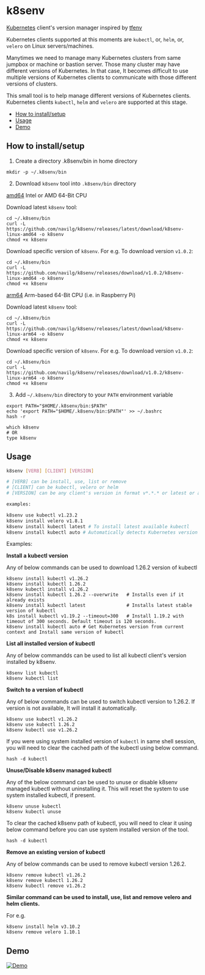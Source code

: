 # k8senv

[Kubernetes](https://kubernetes.io) client's version manager inspired by [tfenv](https://github.com/tfutils/tfenv)

Kubernetes clients supported at this moments are `kubectl`, or, `helm`, or, `velero` on Linux servers/machines.

Manytimes we need to manage many Kubernetes clusters from same jumpbox or machine or bastion server. Those many cluster may have different versions of Kubernetes. In that case, It becomes difficult to use multiple versions of Kubernetes clients to communicate with those different versions of clusters.

This small tool is to help manage different versions of Kubernetes clients. Kubernetes clients `kubectl`, `helm` and `velero` are supported at this stage.

- [How to install/setup](https://github.com/navilg/k8senv#how-to-installsetup)
- [Usage](https://github.com/navilg/k8senv#usage)
- [Demo](https://github.com/navilg/k8senv#demo)

## How to install/setup

1. Create a directory .k8senv/bin in home directory

```
mkdir -p ~/.k8senv/bin
```

2. Download `k8senv` tool into `.k8senv/bin` directory

[amd64](https://github.com/navilg/k8senv/releases/latest/download/k8senv-linux-amd64) Intel or AMD 64-Bit CPU

Download latest `k8senv` tool:
```
cd ~/.k8senv/bin
curl -L https://github.com/navilg/k8senv/releases/latest/download/k8senv-linux-amd64 -o k8senv
chmod +x k8senv
```

Download specific version of `k8senv`. For e.g. To download version `v1.0.2`:

```
cd ~/.k8senv/bin
curl -L https://github.com/navilg/k8senv/releases/download/v1.0.2/k8senv-linux-amd64 -o k8senv
chmod +x k8senv
```

[arm64](https://github.com/navilg/k8senv/releases/latest/download/k8senv-linux-arm64) Arm-based 64-Bit CPU (i.e. in Raspberry Pi)

Download latest `k8senv` tool:
```
cd ~/.k8senv/bin
curl -L https://github.com/navilg/k8senv/releases/latest/download/k8senv-linux-arm64 -o k8senv
chmod +x k8senv
```

Download specific version of `k8senv`. For e.g. To download version `v1.0.2`:

```
cd ~/.k8senv/bin
curl -L https://github.com/navilg/k8senv/releases/download/v1.0.2/k8senv-linux-arm64 -o k8senv
chmod +x k8senv
```

3. Add `~/.k8senv/bin` directory to your `PATH` environment variable

```
export PATH="$HOME/.k8senv/bin:$PATH"
echo 'export PATH="$HOME/.k8senv/bin:$PATH"' >> ~/.bashrc
hash -r
```

```
which k8senv
# OR
type k8senv
```

## Usage

```bash
k8senv [VERB] [CLIENT] [VERSION]

# [VERB] can be install, use, list or remove
# [CLIENT] can be kubectl, velero or helm
# [VERSION] can be any client's version in format v*.*.* or latest or auto (only supported for kubectl and velero)

examples:

k8senv use kubectl v1.23.2
k8senv install velero v1.8.1
k8senv install kubectl latest # To install latest available kubectl
k8senv install kubectl auto # Automatically detects Kubernetes version from current context and downloads same kubectl version
```

Examples:

**Install a kubectl version**

Any of below commands can be used to download 1.26.2 version of kubectl

```
k8senv install kubectl v1.26.2
k8senv install kubectl 1.26.2
k8senv kubectl install v1.26.2
k8senv install kubectl 1.26.2 --overwrite   # Installs even if it already exists
k8senv install kubectl latest               # Installs latest stable version of kubectl
k8s install kubectl v1.19.2 --timeout=300   # Install 1.19.2 with timeout of 300 seconds. Default timeout is 120 seconds.
k8senv install kubectl auto # Get Kubernetes version from current context and Install same version of kubectl
```

**List all installed version of kubectl**

Any of below commandds can be used to list all kubectl client's version installed by k8senv.

```
k8senv list kubectl
k8senv kubectl list
```

**Switch to a version of kubectl**

Any of below commands can be used to switch kubectl version to 1.26.2. If version is not available, It will install it automatically.

```
k8senv use kubectl v1.26.2
k8senv use kubectl 1.26.2
k8senv kubectl use v1.26.2
```

If you were using system installed version of `kubectl` in same shell session, you will need to clear the cached path of the kubectl using below command.

```
hash -d kubectl
```

**Unuse/Disable k8senv managed kubectl**

Any of the below command can be used to unuse or disable k8senv managed kubectl without uninstalling it. This will reset the system to use system installed kubectl, if present.

```
k8senv unuse kubectl
k8senv kubectl unuse
```

To clear the cached k8senv path of kubectl, you will need to clear it using below command before you can use system installed version of the tool.

```
hash -d kubectl
```

**Remove an existing version of kubectl**

Any of below commands can be used to remove kubectl version 1.26.2.

```
k8senv remove kubectl v1.26.2
k8senv remove kubectl 1.26.2
k8senv kubectl remove v1.26.2
```

**Similar command can be used to install, use, list and remove velero and helm clients.**

For e.g.

```
k8senv install helm v3.10.2
k8senv remove velero 1.10.1
```

## Demo

[![Demo](https://asciinema.org/a/dSPtu0bAPvPFxjhqtJR3LNC89.svg)](https://asciinema.org/a/dSPtu0bAPvPFxjhqtJR3LNC89)
